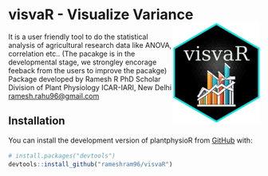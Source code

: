 # visvaR - Visualize Variance <img src="man/figures/visvaR_logo.png" align="right" height="200"/>

It is a user friendly tool to do the statistical analysis of agricultural research data like ANOVA, correlation etc.. (The pacakge is in the developmental stage, we strongley encorage feeback from the users to improve the pacakge)
 Package developed by 
 Ramesh R 
 PhD Scholar
 Division of Plant Physiology
 ICAR-IARI, New Delhi
 ramesh.rahu96@gmail.com
 
## Installation
You can install the development version of plantphysioR from [GitHub](https://github.com/rameshram96/visvaR) with:

``` r
# install.packages("devtools")
devtools::install_github("rameshram96/visvaR")
```
